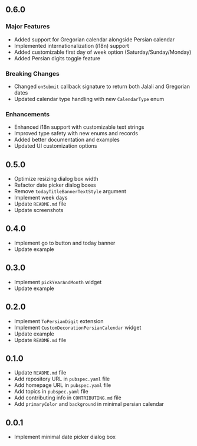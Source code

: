 ## 0.6.0

### Major Features
* Added support for Gregorian calendar alongside Persian calendar
* Implemented internationalization (i18n) support
* Added customizable first day of week option (Saturday/Sunday/Monday)
* Added Persian digits toggle feature

### Breaking Changes
* Changed `onSubmit` callback signature to return both Jalali and Gregorian dates
* Updated calendar type handling with new `CalendarType` enum

### Enhancements
* Enhanced i18n support with customizable text strings
* Improved type safety with new enums and records
* Added better documentation and examples
* Updated UI customization options

## 0.5.0
* Optimize resizing dialog box width
* Refactor date picker dialog boxes
* Remove `todayTitleBannerTextStyle` argument
* Implement week days
* Update `README.md` file
* Update screenshots

## 0.4.0
* Implement go to button and today banner
* Update example

## 0.3.0
* Implement `pickYearAndMonth` widget
* Update example

## 0.2.0
* Implement `ToPersianDigit` extension
* Implement `CustomDecorationPersianCalendar` widget
* Update example
* Update `README.md` file

## 0.1.0
* Update `README.md` file
* Add repository URL in `pubspec.yaml` file
* Add homepage URL in `pubspec.yaml` file
* Add topics in `pubspec.yaml` file
* Add contributing info in `CONTRIBUTING.md` file
* Add `primaryColor` and `background` in minimal persian calendar

## 0.0.1
* Implement minimal date picker dialog box
